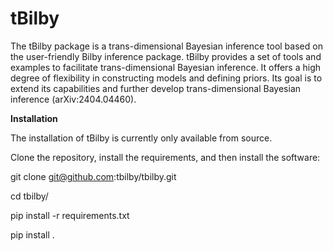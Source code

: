 # tBilby

The tBilby package is a trans-dimensional Bayesian inference tool based on the user-friendly Bilby inference package. 
tBilby provides a set of tools and examples to facilitate trans-dimensional Bayesian inference. 
It offers a high degree of flexibility in constructing models and defining priors. 
Its goal is to extend its capabilities and further develop trans-dimensional Bayesian inference (arXiv:2404.04460).


**Installation**
 
The installation of tBilby is currently only available from source.

Clone the repository, install the requirements, and then install the software:

git clone git@github.com:tbilby/tbilby.git

cd tbilby/

pip install -r requirements.txt

pip install .
